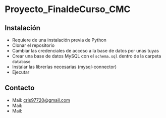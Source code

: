 # Proyecto_FinaldeCurso_CMC

## Instalación
- Requiere de una instalación previa de Python
- Clonar el repositorio
- Cambiar las credenciales de acceso a la base de datos por unas tuyas
- Crear una base de datos MySQL con el `schema.sql` dentro de la carpeta `database`
- Instalar las librerías necesarias (mysql-connector)
- Ejecutar

## Contacto
- Mail: cris97720@gmail.com
- Mail: 
- Mail: 
